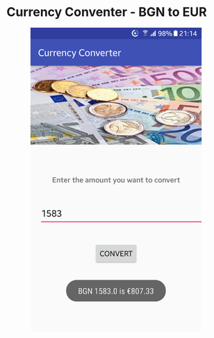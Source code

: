 <h1>Currency Conventer - BGN to EUR</h1>
<p align="center">
  <img src ="screenshots/Screenshot_20180314-211416.png" height="700" />
</p>
